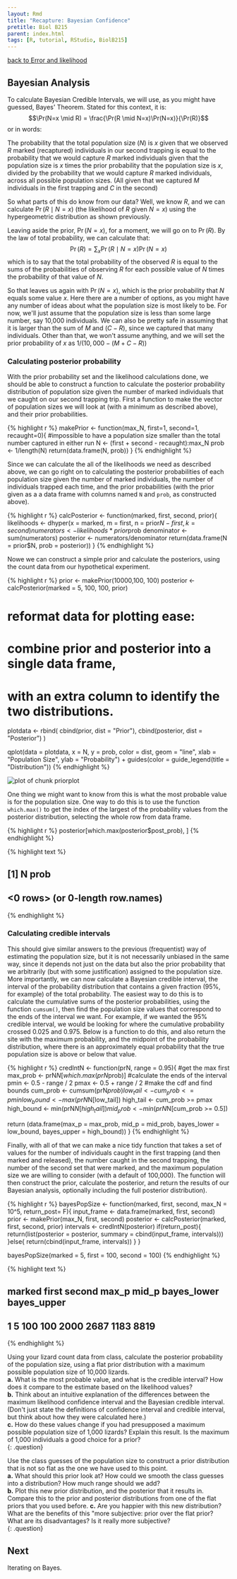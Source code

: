 ```yaml
---
layout: Rmd
title: "Recapture: Bayesian Confidence"
pretitle: Biol B215
parent: index.html
tags: [R, tutorial, RStudio, BiolB215]
---
```


[back to Error and likelihood](capture_recapture3.html)



## Bayesian Analysis
To calculate Bayesian Credible Intervals, we will use, as you might have guessed, Bayes' Theorem. Stated for this context, it is:
$$\Pr(N=x \mid R) = \frac{\Pr(R \mid N=x)\Pr(N=x)}{\Pr(R)}$$ 
or in words:

The probability that the total population size ($N$) is $x$ given that we observed $R$ marked (recaptured) individuals in our second trapping is equal to the probability that we would capture $R$ marked individuals given that the population size is $x$ times the prior probability that the population size is $x$, divided by the probability that we would capture $R$ marked individuals, across all possible population sizes. (All given that we captured $M$ individuals in the first trapping and $C$ in the second)


So what parts of this do know from our data? Well, we know $R$, and we can calculate $\Pr(R \mid N=x)$ (the likelihood of $R$ given $N=x$) using the hypergeometric distribution as shown previously.

Leaving aside the prior, $\Pr(N=x)$, for a moment, we will go on to $\Pr(R)$. By the law of total probability, we can calculate that:
$$\Pr(R) = \sum_x{\Pr(R \mid N=x)\Pr(N=x)}$$
which is to say that the total probability of the observed $R$ is equal to the sums of the probabilities of observing $R$ for each possible value of $N$ times the probability of that value of $N$.


So that leaves us again with $\Pr(N=x)$, which is the prior probability that $N$ equals some value $x$. Here there are a number of options, as you might have any number of ideas about what the population size is most likely to be. For now, we'll just assume that the population size is less than some large number, say 10,000 individuals. We can also be pretty safe in assuming that it is larger than the sum of $M$ and $(C-R)$, since we captured that many individuals. Other than that, we won't assume anything, and we will set the prior probability of $x$ as $1/(10,000 - (M + C - R))$


### Calculating posterior probability
With the prior probability set and the likelihood calculations done, we should be able to construct a function to calculate the posterior probability distribution of population size given the number of marked individuals that we caught on our second trapping trip. First a function to make the vector of population sizes we will look at (with a minimum as described above), and their prior probabilities.


{% highlight r %}
makePrior <- function(max_N, first=1, second=1, recaught=0){
  #impossible to have a population size smaller than the total number captured in either run
  N <- (first + second - recaught):max_N
  prob <- 1/length(N)
  return(data.frame(N, prob))
}
{% endhighlight %}


Since we can calculate the all of the likelihoods we need as described above, we can go right on to calculating the posterior probabilities of each population size given the number of marked individuals, the number of individuals trapped each time, and the prior probabilities (with the prior given as a a data frame with columns named `N` and `prob`, as constructed above). 


{% highlight r %}
calcPosterior <- function(marked, first, second, prior){
  likelihoods <- dhyper(x = marked, 
                        m = first, 
                        n = prior$N - first, 
                        k = second) 
  numerators <- likelihoods * prior$prob
  denominator <- sum(numerators)
  posterior <- numerators/denominator
  return(data.frame(N = prior$N, prob = posterior))
}
{% endhighlight %}



Nowe we can construct a simple prior and calculate the posteriors, using the count data from our hypothetical experiment.


{% highlight r %}
prior <- makePrior(10000,100, 100)
posterior <- calcPosterior(marked = 5, 100, 100, prior)

# reformat data for plotting ease:
# combine prior and posterior into a single data frame, 
# with an extra column to identify the two distributions.
plotdata <- rbind( cbind(prior, dist = "Prior"),
                   cbind(posterior, dist = "Posterior") )

qplot(data = plotdata,
      x = N, y = prob, 
      color = dist,
      geom = "line", 
      xlab = "Population Size", 
      ylab = "Probability") +
  guides(color = guide_legend(title = "Distribution"))
{% endhighlight %}

![plot of chunk priorplot](plots/capture_recapture4-priorplot.png) 



One thing we might want to know from this is what the most probable value is for the population size. One way to do this is to use the function `which.max()` to get the index of the largest of the probability values from the posterior distribution, selecting the whole row from data frame.


{% highlight r %}
posterior[which.max(posterior$post_prob), ]
{% endhighlight %}



{% highlight text %}
## [1] N    prob
## <0 rows> (or 0-length row.names)
{% endhighlight %}


### Calculating credible intervals
This should give similar answers to the previous (frequentist) way of estimating the population size, but it is not necessarily unbiased in the same way, since it depends not just on the data but also the prior probability that we arbitrarily (but with some justification) assigned to the population size. More importantly, we can now calculate a Bayesian credible interval, the interval of the probability distribution that contains a given fraction (95%, for example) of the total probability. The easiest way to do this is to calculate the cumulative sums of the posterior probabilities, using the function `cumsum()`, then find the population size values that correspond to the ends of the interval we want. For example, if we wanted the 95% credible interval, we would be looking for where the cumulative probability crossed 0.025 and 0.975. Below is a function to do this, and also return the site with the maximum probability, and the midpoint of the probability distribution, where there is an approximately equal probability that the true population size is above or below that value.


{% highlight r %}
credIntN <- function(prN, range = 0.95){
  #get the max first
  max_prob <- prN$N[which.max(prN$prob)]
  #calculate the ends of the interval
  pmin <- 0.5 - range / 2
  pmax <- 0.5 + range / 2
  #make the cdf and find bounds
  cum_prob <- cumsum(prN$prob)
  low_tail <- cum_prob <= pmin
  low_bound <- max(prN$N[low_tail])
  high_tail <- cum_prob >= pmax
  high_bound <- min(prN$N[high_tail])
  mid_prob <- min(prN$N[cum_prob >= 0.5])
  
  return (data.frame(max_p = max_prob, mid_p = mid_prob,
                    bayes_lower = low_bound, bayes_upper = high_bound))
}
{% endhighlight %}


Finally, with all of that we can make a nice tidy function that takes a set of values for the number of individuals caught in the first trapping (and then marked and released), the number caught in the second trapping, the number of the second set that were marked, and the maximum population size we are willing to consider (with a default of 100,000). The function will then construct the prior, calculate the posterior, and return the results of our Bayesian analysis, optionally including the full posterior distribution).


{% highlight r %}
bayesPopSize <- function(marked, first, second, 
                         max_N = 10^5,  return_post= F){
  input_frame <- data.frame(marked, first, second)
  prior <- makePrior(max_N, first, second)
  posterior <- calcPosterior(marked, first, second, prior)
  intervals <- credIntN(posterior)
  if(return_post){
    return(list(posterior = posterior,
                summary = cbind(input_frame, intervals)))
  }else{
    return(cbind(input_frame, intervals))
  }
}

bayesPopSize(marked = 5, first = 100, second = 100)
{% endhighlight %}



{% highlight text %}
##   marked first second max_p mid_p bayes_lower bayes_upper
## 1      5   100    100  2000  2687        1183        8819
{% endhighlight %}



Using your lizard count data from class, calculate the posterior probability of the population size, using a flat prior distribution with a maximum possible population size of 10,000 lizards.  
**a.**  What is the most probable value, and what is the credible interval? How does it compare to the estimate based on the likelihood values?  
**b.**  Think about an intuitive explanation of the differences between the maximum likelihood confidence interval and the Bayesian credible interval. (Don't just state the definitions of confidence interval and credible interval, but think about how they were calculated here.)  
**c.**  How do these values change if you had presupposed a maximum possible population size of 1,000 lizards? Explain this result. Is the maximum of 1,000 individuals a good choice for a prior?  
{: .question}

Use the class guesses of the population size to construct a prior distribution that is not so flat as the one we have used to this point.  
**a.**  What should this prior look at? How could we smooth the class guesses into a distribution? How much range should we add?  
**b.**  Plot this new prior distribution, and the posterior that it results in. Compare this to the prior and posterior distributions from one of the flat priors that you used before.
**c.**  Are you happier with this new distribution? What are the benefits of this "more subjective: prior over the flat prior? What are its disadvantages? Is it really more subjective?  
{: .question}

## Next
Iterating on Bayes.
